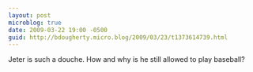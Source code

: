 ```yaml
---
layout: post
microblog: true
date: 2009-03-22 19:00 -0500
guid: http://bdougherty.micro.blog/2009/03/23/t1373614739.html
---
```

Jeter is such a douche. How and why is he still allowed to play baseball?
